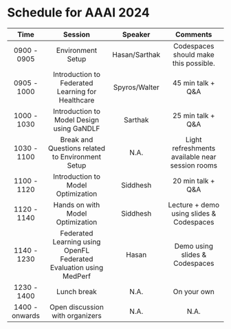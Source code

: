 # Schedule for AAAI 2024

|    **Time**    |                             **Session**                            |   **Speaker**   |                   **Comments**                   |
|:--------------:|:------------------------------------------------------------------:|:---------------:|:------------------------------------------------:|
|   0900 - 0905  |                          Environment Setup                         |  Hasan/Sarthak  |       Codespaces should make this possible.      |
|   0905 - 1000  |          Introduction to Federated Learning for Healthcare         | Spyros/Walter  |                 45 min talk + Q&A                |
|   1000 - 1030  |              Introduction to Model Design using GaNDLF             |     Sarthak     |                 25 min talk + Q&A                |
|   1030 - 1100  |          Break and Questions related to Environment Setup          |       N.A.      | Light refreshments available  near session rooms |
|   1100 - 1120  |                 Introduction to Model Optimization                 |     Siddhesh    |                 20 min talk + Q&A                |
|   1120 - 1140  |                  Hands on with Model Optimization                  |     Siddhesh    |     Lecture + demo using slides & Codespaces     |
|   1140 - 1230  | Federated Learning using OpenFL Federated Evaluation using MedPerf |      Hasan      |          Demo using slides & Codespaces          |
|   1230 - 1400  |                             Lunch break                            |       N.A.      |                    On your own                   |
| 1400 - onwards |                   Open discussion with organizers                  |       N.A.      |                       N.A.                       |
